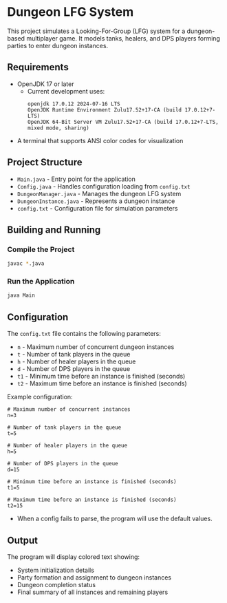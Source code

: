 # Dungeon LFG System

This project simulates a Looking-For-Group (LFG) system for a dungeon-based multiplayer game. It models tanks, healers, and DPS players forming parties to enter dungeon instances.

## Requirements

- OpenJDK 17 or later
  - Current development uses:
    ```
    openjdk 17.0.12 2024-07-16 LTS
    OpenJDK Runtime Environment Zulu17.52+17-CA (build 17.0.12+7-LTS)
    OpenJDK 64-Bit Server VM Zulu17.52+17-CA (build 17.0.12+7-LTS, mixed mode, sharing)
    ```
- A terminal that supports ANSI color codes for visualization

## Project Structure

- `Main.java` - Entry point for the application
- `Config.java` - Handles configuration loading from `config.txt`
- `DungeonManager.java` - Manages the dungeon LFG system
- `DungeonInstance.java` - Represents a dungeon instance
- `config.txt` - Configuration file for simulation parameters

## Building and Running

### Compile the Project

```bash
javac *.java
```

### Run the Application

```bash
java Main
```

## Configuration

The `config.txt` file contains the following parameters:

- `n` - Maximum number of concurrent dungeon instances
- `t` - Number of tank players in the queue
- `h` - Number of healer players in the queue
- `d` - Number of DPS players in the queue
- `t1` - Minimum time before an instance is finished (seconds)
- `t2` - Maximum time before an instance is finished (seconds)

Example configuration:
```
# Maximum number of concurrent instances
n=3

# Number of tank players in the queue
t=5

# Number of healer players in the queue
h=5

# Number of DPS players in the queue
d=15

# Minimum time before an instance is finished (seconds)
t1=5

# Maximum time before an instance is finished (seconds)
t2=15
```
- When a config fails to parse, the program will use the default values.

## Output

The program will display colored text showing:
- System initialization details
- Party formation and assignment to dungeon instances
- Dungeon completion status
- Final summary of all instances and remaining players 